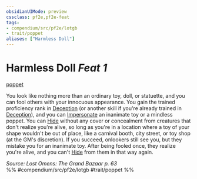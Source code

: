 ```yaml
---
obsidianUIMode: preview
cssclass: pf2e,pf2e-feat
tags:
- compendium/src/pf2e/lotgb
- trait/poppet
aliases: ["Harmless Doll"]
---
```

# Harmless Doll  *Feat 1*  
[poppet](/rules/traits/poppet-lotgb.md)  


You look like nothing more than an ordinary toy, doll, or statuette, and you can fool others with your innocuous appearance. You gain the trained proficiency rank in [Deception](/compendium/skills.md#Deception) (or another skill if you're already trained in [Deception](/compendium/skills.md#Deception)), and you can [Impersonate](/rules/actions/impersonate.md) an inanimate toy or a mindless poppet. You can [Hide](/rules/actions/hide.md) without any cover or concealment from creatures that don't realize you're alive, so long as you're in a location where a toy of your shape wouldn't be out of place, like a carnival booth, city street, or toy shop (at the GM's discretion). If you succeed, onlookers still see you, but they mistake you for an inanimate toy. After being fooled once, they realize you're alive, and you can't [Hide](/rules/actions/hide.md) from them in that way again.

*Source: Lost Omens: The Grand Bazaar p. 63*  
%% #compendium/src/pf2e/lotgb #trait/poppet %%